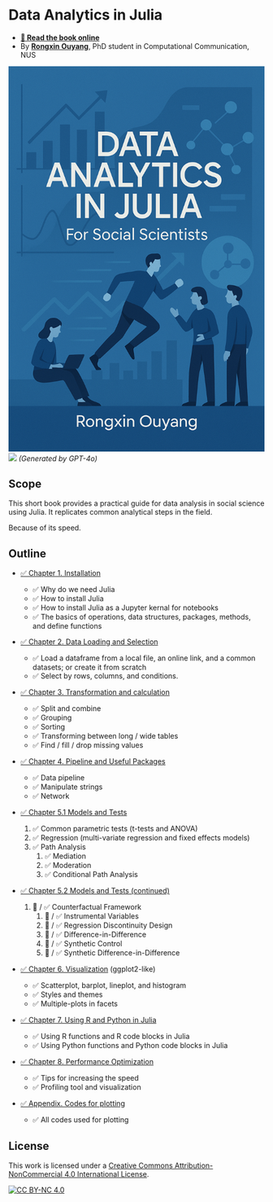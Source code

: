 # Data Analytics in Julia
- **[🔗 Read the book online](https://data-julia.rongxin.me)**
- By [**Rongxin Ouyang**](https://rongxin.me/cv), PhD student in Computational Communication, NUS

![](./image/cover.png)  
![](../image/plot/cover.png)
*(Generated by GPT-4o)*

## Scope
This short book provides a practical guide for data analysis in social science using Julia. It replicates common analytical steps in the field.

Because of its speed.

## Outline

- [✅ Chapter 1. Installation](https://reynards-org.gitbook.io/data-analysis-in-julia/1.installation.basics.jl)
  - ✅ Why do we need Julia
  - ✅ How to install Julia
  - ✅ How to install Julia as a Jupyter kernal for notebooks
  - ✅ The basics of operations, data structures, packages, methods, and define functions
- [✅ Chapter 2. Data Loading and Selection](https://reynards-org.gitbook.io/data-analysis-in-julia/2.data.loading.selection.jl)
  - ✅ Load a dataframe from a local file, an online link, and a common datasets; or create it from scratch
  - ✅ Select by rows, columns, and conditions.
- [✅ Chapter 3. Transformation and calculation](https://reynards-org.gitbook.io/data-analysis-in-julia/3.transform.calculate.jl)
  - ✅ Split and combine
  - ✅ Grouping
  - ✅ Sorting
  - ✅ Transforming between long / wide tables
  - ✅ Find / fill / drop missing values
- [✅ Chapter 4. Pipeline and Useful Packages](https://reynards-org.gitbook.io/data-analysis-in-julia/4.pipeline.tools.jl)
  - ✅ Data pipeline
  - ✅ Manipulate strings
  - ✅ Network
- [✅ Chapter 5.1 Models and Tests](https://reynards-org.gitbook.io/data-analysis-in-julia/5.1.models.jl)
   1. ✅ Common parametric tests (t-tests and ANOVA)
   2. ✅ Regression (multi-variate regression and fixed effects models)
   3. ✅ Path Analysis
      1. ✅ Mediation
      2. ✅ Moderation
      3. ✅ Conditional Path Analysis
- [✅ Chapter 5.2 Models and Tests (continued)](https://reynards-org.gitbook.io/data-analysis-in-julia/5.2.models.jl)
  
   1. 🚧 / ✅ Counterfactual Framework
      1. 🚧 / ✅ Instrumental Variables
      2. 🚧 / ✅ Regression Discontinuity Design
      3. 🚧 / ✅ Difference-in-Difference
      4. 🚧 / ✅ Synthetic Control
      5. 🚧 / ✅ Synthetic Difference-in-Difference
- [✅ Chapter 6. Visualization](https://reynards-org.gitbook.io/data-analysis-in-julia/6.visualize.jl) (ggplot2-like)
  - ✅ Scatterplot, barplot, lineplot, and histogram
  - ✅ Styles and themes
  - ✅ Multiple-plots in facets

- [✅ Chapter 7. Using R and Python in Julia](https://reynards-org.gitbook.io/data-analysis-in-julia/7.r.and.python.in.julia.jl)
  - ✅ Using R functions and R code blocks in Julia
  - ✅ Using Python functions and Python code blocks in Julia

- [✅ Chapter 8. Performance Optimization](https://reynards-org.gitbook.io/data-analysis-in-julia/8.performance.jl)
  - ✅ Tips for increasing the speed
  - ✅ Profiling tool and visualization

- [✅ Appendix. Codes for plotting](https://reynards-org.gitbook.io/data-analysis-in-julia/notebooks/8.plot.and.notebooks.md)
  - ✅ All codes used for plotting


## License
This work is licensed under a
[Creative Commons Attribution-NonCommercial 4.0 International License][cc-by-nc].

[![CC BY-NC 4.0][cc-by-nc-image]][cc-by-nc]

[cc-by-nc]: https://creativecommons.org/licenses/by-nc/4.0/
[cc-by-nc-image]: https://licensebuttons.net/l/by-nc/4.0/88x31.png
[cc-by-nc-shield]: https://img.shields.io/badge/License-CC%20BY--NC%204.0-lightgrey.svg
